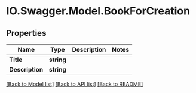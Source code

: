 # IO.Swagger.Model.BookForCreation
## Properties

Name | Type | Description | Notes
------------ | ------------- | ------------- | -------------
**Title** | **string** |  | 
**Description** | **string** |  | 

[[Back to Model list]](../README.md#documentation-for-models) [[Back to API list]](../README.md#documentation-for-api-endpoints) [[Back to README]](../README.md)

